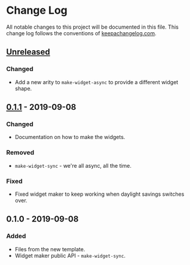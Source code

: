 # Change Log
All notable changes to this project will be documented in this file. This change log follows the conventions of [keepachangelog.com](http://keepachangelog.com/).

## [Unreleased]
### Changed
- Add a new arity to `make-widget-async` to provide a different widget shape.

## [0.1.1] - 2019-09-08
### Changed
- Documentation on how to make the widgets.

### Removed
- `make-widget-sync` - we're all async, all the time.

### Fixed
- Fixed widget maker to keep working when daylight savings switches over.

## 0.1.0 - 2019-09-08
### Added
- Files from the new template.
- Widget maker public API - `make-widget-sync`.

[Unreleased]: https://github.com/your-name/daily-coding-ex/compare/0.1.1...HEAD
[0.1.1]: https://github.com/your-name/daily-coding-ex/compare/0.1.0...0.1.1
